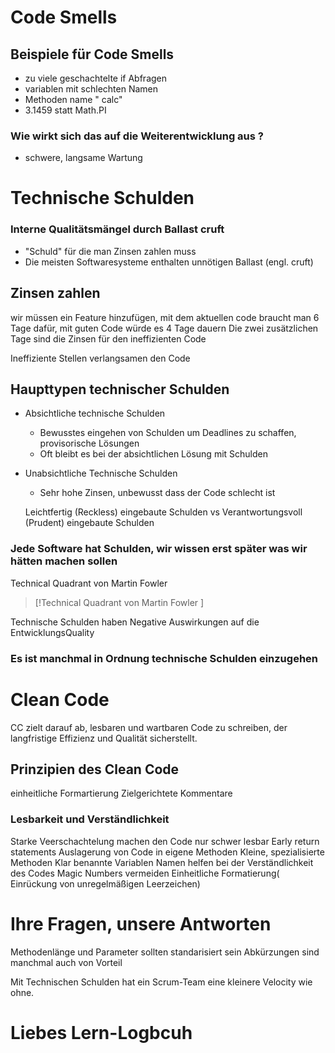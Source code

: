 
# Code Smells 
## Beispiele für Code Smells
- zu viele geschachtelte if Abfragen
- variablen mit schlechten Namen
- Methoden name " calc"
- 3.1459 statt Math.PI

### Wie wirkt sich das auf die Weiterentwicklung aus ?
- schwere, langsame Wartung 

# Technische Schulden
### Interne Qualitätsmängel durch Ballast cruft
- "Schuld" für die man Zinsen zahlen muss
- Die meisten Softwaresysteme enthalten unnötigen Ballast (engl. cruft)

## Zinsen zahlen
wir müssen ein Feature hinzufügen, mit dem aktuellen code braucht man 6 Tage dafür, mit guten Code würde es 4 Tage dauern
Die zwei zusätzlichen Tage sind die Zinsen für den ineffizienten Code 

Ineffiziente Stellen verlangsamen den Code 
## Haupttypen technischer Schulden 
- Absichtliche technische Schulden
	- Bewusstes eingehen von Schulden um Deadlines zu schaffen, provisorische Lösungen
	- Oft bleibt es bei der absichtlichen Lösung mit Schulden

- Unabsichtliche Technische Schulden
	- Sehr hohe Zinsen, unbewusst dass der Code schlecht ist

	Leichtfertig (Reckless) eingebaute Schulden vs Verantwortungsvoll (Prudent) eingebaute Schulden 

### Jede Software hat Schulden, wir wissen erst später was wir hätten machen sollen

Technical Quadrant von Martin Fowler 

> [!Technical Quadrant von Martin Fowler ]
> 

Technische Schulden haben Negative Auswirkungen auf die EntwicklungsQuality 

### Es ist manchmal in Ordnung technische Schulden einzugehen 


# Clean Code
CC zielt darauf ab, lesbaren und wartbaren Code zu schreiben, der langfristige Effizienz und Qualität sicherstellt. 

## Prinzipien des Clean Code 
einheitliche Formartierung
Zielgerichtete Kommentare

### Lesbarkeit und Verständlichkeit 
 Starke Veerschachtelung machen den Code nur schwer lesbar
 Early return statements 
 Auslagerung von Code in eigene Methoden 
 Kleine, spezialisierte Methoden 
 Klar benannte Variablen Namen helfen bei der Verständlichkeit des Codes
Magic Numbers vermeiden 
Einheitliche Formatierung( Einrückung von unregelmäßigen Leerzeichen)



# Ihre Fragen, unsere Antworten 

Methodenlänge und Parameter sollten standarisiert sein 
Abkürzungen sind manchmal auch von Vorteil 

Mit Technischen Schulden hat ein Scrum-Team eine kleinere Velocity wie ohne.


# Liebes Lern-Logbcuh 

